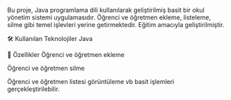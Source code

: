 Bu proje, Java programlama dili kullanılarak geliştirilmiş basit bir okul yönetim sistemi uygulamasıdır. Öğrenci ve öğretmen ekleme, listeleme, silme gibi temel işlevleri yerine getirmektedir. Eğitim amacıyla geliştirilmiştir.

🛠️ Kullanılan Teknolojiler
Java

🚀 Özellikler
Öğrenci ve öğretmen ekleme

Öğrenci ve öğretmen silme

Öğrenci ve öğretmen listesi görüntüleme vb basit işlemleri gerçekleştirilebilir.

